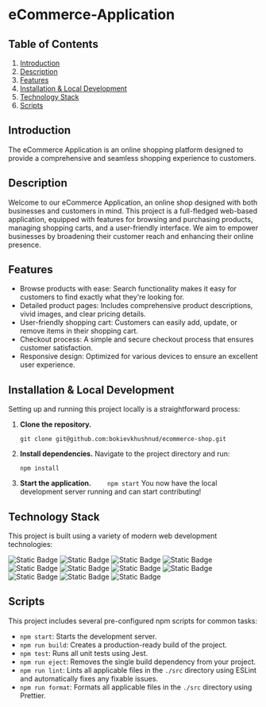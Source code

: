 # eCommerce-Application

## Table of Contents

1. [Introduction](#introduction)
2. [Description](#description)
3. [Features](#features)
4. [Installation & Local Development](#installation)
5. [Technology Stack](#technology-stack)
6. [Scripts](#scripts)

## Introduction

The eCommerce Application is an online shopping platform designed to provide a comprehensive and seamless shopping experience to customers.

## Description

Welcome to our eCommerce Application, an online shop designed with both businesses and customers in mind. This project is a full-fledged web-based application, equipped with features for browsing and purchasing products, managing shopping carts, and a user-friendly interface. We aim to empower businesses by broadening their customer reach and enhancing their online presence.

## Features

- Browse products with ease: Search functionality makes it easy for customers to find exactly what they're looking for.
- Detailed product pages: Includes comprehensive product descriptions, vivid images, and clear pricing details.
- User-friendly shopping cart: Customers can easily add, update, or remove items in their shopping cart.
- Checkout process: A simple and secure checkout process that ensures customer satisfaction.
- Responsive design: Optimized for various devices to ensure an excellent user experience.

## Installation & Local Development

Setting up and running this project locally is a straightforward process:

1. **Clone the repository.**
   ```
   git clone git@github.com:bokievkhushnud/ecommerce-shop.git
   ```
2. **Install dependencies.**
   Navigate to the project directory and run:

   ```
   npm install
   ```

3. **Start the application.**
   `     npm start
 `
   You now have the local development server running and can start contributing!

## Technology Stack

This project is built using a variety of modern web development technologies:

![Static Badge](https://img.shields.io/badge/HTML-maker?color=%23f07e33)
![Static Badge](https://img.shields.io/badge/CSS%2FSASS-maker?color=%23eb13aa)
![Static Badge](https://img.shields.io/badge/Javascript-maker?color=%231580fc)
![Static Badge](https://img.shields.io/badge/React%20JS-maker?color=%239212fc)
![Static Badge](https://img.shields.io/badge/Typescript-maker?color=%2333f043)
![Static Badge](https://img.shields.io/badge/Webpack-maker?color=%232d49a3)
![Static Badge](https://img.shields.io/badge/ESlint-maker?color=%231ec0c5)
![Static Badge](https://img.shields.io/badge/Prettier-maker?color=%23cc330d)
![Static Badge](https://img.shields.io/badge/Husky-maker?color=%23a5005b)
![Static Badge](https://img.shields.io/badge/CommerceTools-maker)
![Static Badge](https://img.shields.io/badge/Jest-maker?color=%23411142)

## Scripts

This project includes several pre-configured npm scripts for common tasks:

- `npm start`: Starts the development server.
- `npm run build`: Creates a production-ready build of the project.
- `npm test`: Runs all unit tests using Jest.
- `npm run eject`: Removes the single build dependency from your project.
- `npm run lint`: Lints all applicable files in the `./src` directory using ESLint and automatically fixes any fixable issues.
- `npm run format`: Formats all applicable files in the `./src` directory using Prettier.
